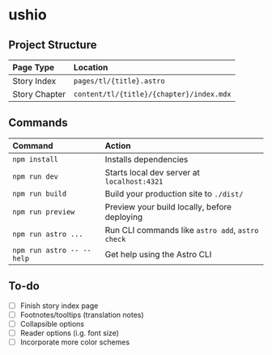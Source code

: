 # ushio

## Project Structure

| Page Type     | Location                                 |
| :------------ | :--------------------------------------- |
| Story Index   | `pages/tl/{title}.astro`                 |
| Story Chapter | `content/tl/{title}/{chapter}/index.mdx` |

## Commands

| Command                   | Action                                           |
| :------------------------ | :----------------------------------------------- |
| `npm install`             | Installs dependencies                            |
| `npm run dev`             | Starts local dev server at `localhost:4321`      |
| `npm run build`           | Build your production site to `./dist/`          |
| `npm run preview`         | Preview your build locally, before deploying     |
| `npm run astro ...`       | Run CLI commands like `astro add`, `astro check` |
| `npm run astro -- --help` | Get help using the Astro CLI                     |

## To-do

-   [ ] Finish story index page
-   [ ] Footnotes/tooltips (translation notes)
-   [ ] Collapsible options
-   [ ] Reader options (i.g. font size)
-   [ ] Incorporate more color schemes
